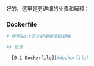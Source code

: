 好的，这里是更详细的步骤和解释：

### Dockerfile

```dockerfile
# 使用Solr官方轻量级基础镜像

## 目录

- [0.1 Dockerfile](#dockerfile)


